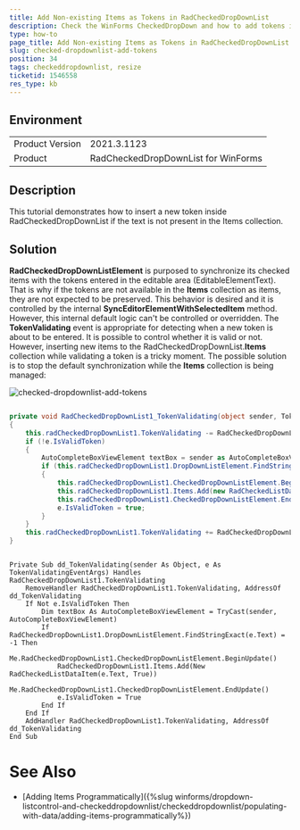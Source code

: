 ```yaml
---
title: Add Non-existing Items as Tokens in RadCheckedDropDownList
description: Check the WinForms CheckedDropDown and how to add tokens if no items with the same text exist.  
type: how-to
page_title: Add Non-existing Items as Tokens in RadCheckedDropDownList  
slug: checked-dropdownlist-add-tokens
position: 34
tags: checkeddropdownlist, resize
ticketid: 1546558 
res_type: kb
---
```


## Environment
<table>
	<tr>
		<td>Product Version</td>
		<td>2021.3.1123</td>
	</tr>
	<tr>
		<td>Product</td>
		<td>RadCheckedDropDownList for WinForms</td>
	</tr>
</table>


## Description

This tutorial demonstrates how to insert a new token inside RadCheckedDropDownList if the text is not present in the Items collection.

## Solution

**RadCheckedDropDownListElement** is purposed to synchronize its checked items with the tokens entered in the editable area (EditableElementText). That is why if the tokens are not available in the **Items** collection as items, they are not expected to be preserved. This behavior is desired and it is controlled by the internal **SyncEditorElementWithSelectedItem** method. However, this internal default logic can't be controlled or overridden. 
The **TokenValidating** event is appropriate for detecting when a new token is about to be entered. It is possible to control whether it is valid or not. However, inserting new items to the RadCheckedDropDownList.**Items** collection while validating a token is a tricky moment. The possible solution is to stop the default synchronization while the **Items** collection is being managed: 
 
![checked-dropdownlist-add-tokens](images/checked-dropdownlist-add-tokens.gif)


````C#

private void RadCheckedDropDownList1_TokenValidating(object sender, TokenValidatingEventArgs e)
{
    this.radCheckedDropDownList1.TokenValidating -= RadCheckedDropDownList1_TokenValidating;
    if (!e.IsValidToken)
    {
        AutoCompleteBoxViewElement textBox = sender as AutoCompleteBoxViewElement;
        if (this.radCheckedDropDownList1.DropDownListElement.FindStringExact(e.Text) == -1)
        {
            this.radCheckedDropDownList1.CheckedDropDownListElement.BeginUpdate();
            this.radCheckedDropDownList1.Items.Add(new RadCheckedListDataItem(e.Text, true));
            this.radCheckedDropDownList1.CheckedDropDownListElement.EndUpdate();
            e.IsValidToken = true;
        }
    }
    this.radCheckedDropDownList1.TokenValidating += RadCheckedDropDownList1_TokenValidating;
}

````
````VB.NET

Private Sub dd_TokenValidating(sender As Object, e As TokenValidatingEventArgs) Handles RadCheckedDropDownList1.TokenValidating
    RemoveHandler RadCheckedDropDownList1.TokenValidating, AddressOf dd_TokenValidating
    If Not e.IsValidToken Then
        Dim textBox As AutoCompleteBoxViewElement = TryCast(sender, AutoCompleteBoxViewElement)
        If RadCheckedDropDownList1.DropDownListElement.FindStringExact(e.Text) = -1 Then
            Me.RadCheckedDropDownList1.CheckedDropDownListElement.BeginUpdate()
            RadCheckedDropDownList1.Items.Add(New RadCheckedListDataItem(e.Text, True))
            Me.RadCheckedDropDownList1.CheckedDropDownListElement.EndUpdate()
            e.IsValidToken = True
        End If
    End If
    AddHandler RadCheckedDropDownList1.TokenValidating, AddressOf dd_TokenValidating
End Sub

````

# See Also

* [Adding Items Programmatically]({%slug winforms/dropdown-listcontrol-and-checkeddropdownlist/checkeddropdownlist/populating-with-data/adding-items-programmatically%})